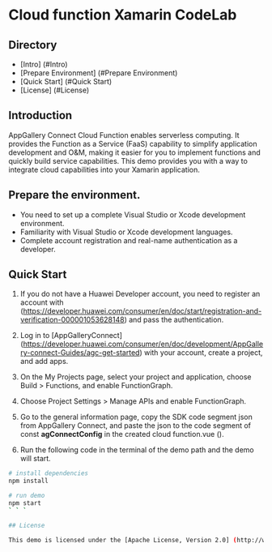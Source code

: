 # Cloud function Xamarin CodeLab


## Directory

- [Intro] (#Intro)
- [Prepare Environment] (#Prepare Environment)
- [Quick Start] (#Quick Start)
- [License] (#License)

## Introduction
AppGallery Connect Cloud Function enables serverless computing. It provides the Function as a Service (FaaS) capability to simplify application development and O&M, making it easier for you to implement functions and quickly build service capabilities. This demo provides you with a way to integrate cloud capabilities into your Xamarin application.

## Prepare the environment.

* You need to set up a complete Visual Studio or Xcode development environment.
* Familiarity with Visual Studio or Xcode development languages.
* Complete account registration and real-name authentication as a developer.

## Quick Start

1. If you do not have a Huawei Developer account, you need to register an account with (https://developer.huawei.com/consumer/en/doc/start/registration-and-verification-000001053628148) and pass the authentication.

2. Log in to [AppGalleryConnect] (https://developer.huawei.com/consumer/en/doc/development/AppGallery-connect-Guides/agc-get-started) with your account, create a project, and add apps.

3. On the My Projects page, select your project and application, choose Build > Functions, and enable FunctionGraph.

4. Choose Project Settings > Manage APIs and enable FunctionGraph.

5. Go to the general information page, copy the SDK code segment json from AppGallery Connect, and paste the json to the code segment of const **agConnectConfig** in the created cloud function.vue ().

6. Run the following code in the terminal of the demo path and the demo will start.

```bash
# install dependencies
npm install

# run demo
npm start
` ` `

## License

This demo is licensed under the [Apache License, Version 2.0] (http://www.apache.org/licenses/LICENSE-2.0).